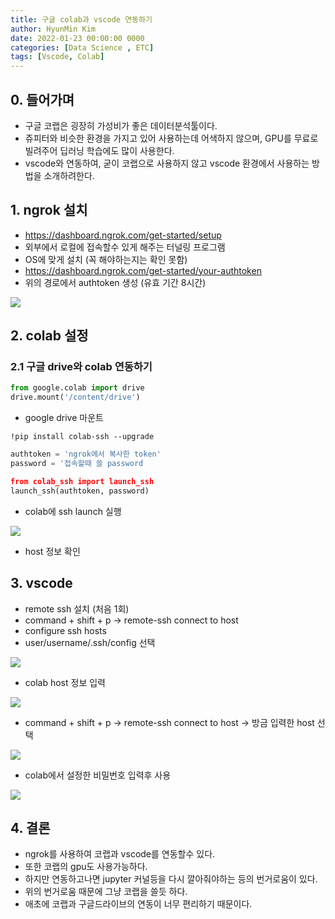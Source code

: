 ```yaml
---
title: 구글 colab과 vscode 연동하기
author: HyunMin Kim
date: 2022-01-23 00:00:00 0000
categories: [Data Science , ETC]
tags: [Vscode, Colab]
---
```


## 0. 들어가며
- 구글 코랩은 굉장히 가성비가 좋은 데이터분석툴이다.
- 쥬피터와 비슷한 환경을 가지고 있어 사용하는데 어색하지 않으며, GPU를 무료로 빌려주어 딥러닝 학습에도 많이 사용한다.
- vscode와 연동하여, 굳이 코랩으로 사용하지 않고 vscode 환경에서 사용하는 방법을 소개하려한다.

## 1. ngrok 설치
- https://dashboard.ngrok.com/get-started/setup
- 외부에서 로컬에 접속할수 있게 해주는 터널링 프로그램
- OS에 맞게 설치 (꼭 해야하는지는 확인 못함)
- https://dashboard.ngrok.com/get-started/your-authtoken
- 위의 경로에서 authtoken 생성 (유효 기간 8시간)
<img src="https://user-images.githubusercontent.com/60168331/150681204-20fa41f4-e79f-4482-bc69-ce37bd57c76b.png">


## 2. colab 설정
###  2.1 구글 drive와 colab 연동하기

```python
from google.colab import drive
drive.mount('/content/drive')
```
- google drive 마운트

```shell
!pip install colab-ssh --upgrade
```
```python
authtoken = 'ngrok에서 복사한 token'
password = '접속할때 쓸 password

from colab_ssh import launch_ssh
launch_ssh(authtoken, password)
```
- colab에 ssh launch 실행

<img src="https://user-images.githubusercontent.com/60168331/150681366-878af855-91f6-4b92-9558-3ef69ccf4815.png">

- host 정보 확인

## 3. vscode
- remote ssh 설치 (처음 1회)
- command + shift + p -> remote-ssh connect to host
- configure ssh hosts
- user/username/.ssh/config 선택
<img src="https://user-images.githubusercontent.com/60168331/150681410-df193f91-ac0a-4dd6-abe2-1a4f2cd31c18.png">

- colab host 정보 입력
<img src="https://user-images.githubusercontent.com/60168331/150681475-580d924e-4dd7-4b46-b6d6-e6a5b4af26f2.png">

- command + shift + p -> remote-ssh connect to host -> 방금 입력한 host 선택 

<img src="https://user-images.githubusercontent.com/60168331/150681519-3207609e-2355-4186-a1da-15c597c5ed1c.png">


- colab에서 설정한 비밀번호 입력후 사용
<img src='https://user-images.githubusercontent.com/60168331/150682787-b7733ab0-accb-4bcd-850f-46313dbc63f9.png'>

## 4. 결론
- ngrok를 사용하여 코랩과 vscode를 연동할수 있다.
- 또한 코랩의 gpu도 사용가능하다.
- 하지만 연동하고나면 jupyter 커널등을 다시 깔아줘야하는 등의 번거로움이 있다.
- 위의 번거로움 때문에 그냥 코랩을 쓸듯 하다.
- 애초에 코랩과 구글드라이브의 연동이 너무 편리하기 때문이다.